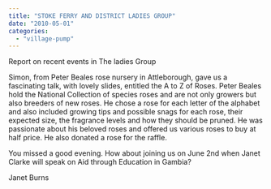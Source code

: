 ```yaml
---
title: "STOKE FERRY AND DISTRICT LADIES GROUP"
date: "2010-05-01"
categories: 
  - "village-pump"
---
```


Report on recent events in The ladies Group

Simon, from Peter Beales rose nursery in Attleborough, gave us a fascinating talk, with lovely slides, entitled the A to Z of Roses. Peter Beales hold the National Collection of species roses and are not only growers but also breeders of new roses. He chose a rose for each letter of the alphabet and also included growing tips and possible snags for each rose, their expected size, the fragrance levels and how they should be pruned. He was passionate about his beloved roses and offered us various roses to buy at half price. He also donated a rose for the raffle.

You missed a good evening. How about joining us on June 2nd when Janet Clarke will speak on Aid through Education in Gambia?

Janet Burns
